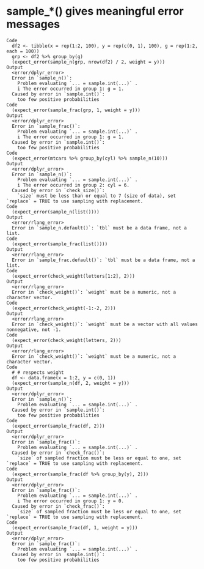 # sample_*() gives meaningful error messages

    Code
      df2 <- tibble(x = rep(1:2, 100), y = rep(c(0, 1), 100), g = rep(1:2, each = 100))
      grp <- df2 %>% group_by(g)
      (expect_error(sample_n(grp, nrow(df2) / 2, weight = y)))
    Output
      <error/dplyr_error>
      Error in `sample_n()`: 
        Problem evaluating `... = sample.int(...)` . 
        i The error occurred in group 1: g = 1.
      Caused by error in `sample.int()`: 
        too few positive probabilities
    Code
      (expect_error(sample_frac(grp, 1, weight = y)))
    Output
      <error/dplyr_error>
      Error in `sample_frac()`: 
        Problem evaluating `... = sample.int(...)` . 
        i The error occurred in group 1: g = 1.
      Caused by error in `sample.int()`: 
        too few positive probabilities
    Code
      (expect_error(mtcars %>% group_by(cyl) %>% sample_n(10)))
    Output
      <error/dplyr_error>
      Error in `sample_n()`: 
        Problem evaluating `... = sample.int(...)` . 
        i The error occurred in group 2: cyl = 6.
      Caused by error in `check_size()`: 
        `size` must be less than or equal to 7 (size of data), set `replace` = TRUE to use sampling with replacement.
    Code
      (expect_error(sample_n(list())))
    Output
      <error/rlang_error>
      Error in `sample_n.default()`: `tbl` must be a data frame, not a list.
    Code
      (expect_error(sample_frac(list())))
    Output
      <error/rlang_error>
      Error in `sample_frac.default()`: `tbl` must be a data frame, not a list.
    Code
      (expect_error(check_weight(letters[1:2], 2)))
    Output
      <error/rlang_error>
      Error in `check_weight()`: `weight` must be a numeric, not a character vector.
    Code
      (expect_error(check_weight(-1:-2, 2)))
    Output
      <error/rlang_error>
      Error in `check_weight()`: `weight` must be a vector with all values nonnegative, not -1.
    Code
      (expect_error(check_weight(letters, 2)))
    Output
      <error/rlang_error>
      Error in `check_weight()`: `weight` must be a numeric, not a character vector.
    Code
      # # respects weight
      df <- data.frame(x = 1:2, y = c(0, 1))
      (expect_error(sample_n(df, 2, weight = y)))
    Output
      <error/dplyr_error>
      Error in `sample_n()`: 
        Problem evaluating `... = sample.int(...)` . 
      Caused by error in `sample.int()`: 
        too few positive probabilities
    Code
      (expect_error(sample_frac(df, 2)))
    Output
      <error/dplyr_error>
      Error in `sample_frac()`: 
        Problem evaluating `... = sample.int(...)` . 
      Caused by error in `check_frac()`: 
        `size` of sampled fraction must be less or equal to one, set `replace` = TRUE to use sampling with replacement.
    Code
      (expect_error(sample_frac(df %>% group_by(y), 2)))
    Output
      <error/dplyr_error>
      Error in `sample_frac()`: 
        Problem evaluating `... = sample.int(...)` . 
        i The error occurred in group 1: y = 0.
      Caused by error in `check_frac()`: 
        `size` of sampled fraction must be less or equal to one, set `replace` = TRUE to use sampling with replacement.
    Code
      (expect_error(sample_frac(df, 1, weight = y)))
    Output
      <error/dplyr_error>
      Error in `sample_frac()`: 
        Problem evaluating `... = sample.int(...)` . 
      Caused by error in `sample.int()`: 
        too few positive probabilities


